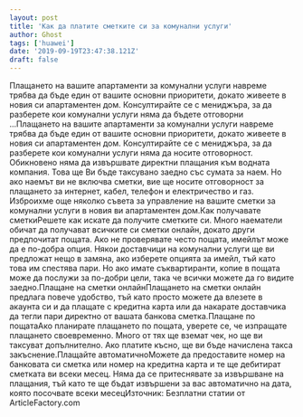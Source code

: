 ```yaml
---
layout: post
title: 'Как да платите сметките си за комунални услуги'
author: Ghost
tags: ['huawei']
date: '2019-09-19T23:47:38.121Z'
draft: false
---
```


Плащането на вашите апартаменти за комунални услуги навреме трябва да бъде един от вашите основни приоритети, докато живеете в новия си апартаментен дом. Консултирайте се с мениджъра, за да разберете кои комунални услуги няма да бъдете отговорни ...Плащането на вашите апартаменти за комунални услуги навреме трябва да бъде един от вашите основни приоритети, докато живеете в новия си апартаментен дом. Консултирайте се с мениджъра, за да разберете кои комунални услуги няма да носите отговорност. Обикновено няма да извършвате директни плащания към водната компания. Това ще Ви бъде таксувано заедно със сумата за наем. Но ако наемът ви не включва сметки, вие ще носите отговорност за плащането за интернет, кабел, телефон и електричество и газ. Изброихме още няколко съвета за управление на вашите сметки за комунални услуги в новия ви апартаментен дом.Как получавате сметкиРешете как искате да получите сметките си. Много наематели обичат да получават всичките си сметки онлайн, докато други предпочитат пощата. Ако не проверявате често пощата, имейлът може да е по-добра опция. Някои доставчици на комунални услуги ще ви предложат нещо в замяна, ако изберете опцията за имейл, тъй като това им спестява пари. Но ако имате съквартиранти, копие в пощата може да послужи за по-добри цели, така че всички можете да го видите заедно.Плащане на сметки онлайнПлащането на сметки онлайн предлага повече удобство, тъй като просто можете да влезете в акаунта си и да плащате с кредитна карта или да накарате доставчика да тегли пари директно от вашата банкова сметка.Плащане по пощатаАко планирате плащането по пощата, уверете се, че изпращате плащането своевременно. Много от тях ще вземат чек, но ще ви таксуват допълнително. Ако платите късно, ще ви бъде начислена такса закъснение.Плащайте автоматичноМожете да предоставите номер на банковата си сметка или номер на кредитна карта и те ще дебитират сметката ви всеки месец. Няма да се притеснявате за извършване на плащания, тъй като те ще бъдат извършени за вас автоматично на дата, която посочвате всеки месецИзточник: Безплатни статии от ArticleFactory.com
